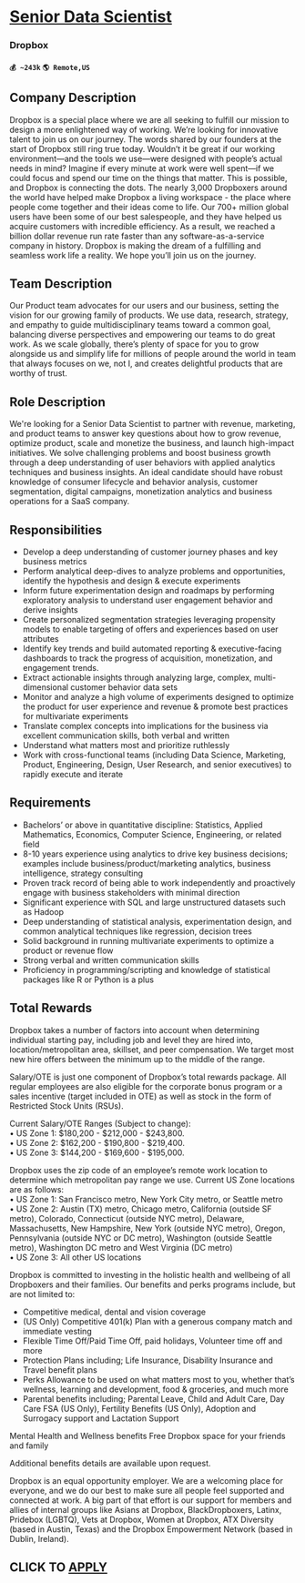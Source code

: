 # [Senior Data Scientist](https://www.remotewlb.com/apply/senior-data-scientist-61315)  
### Dropbox  
#### `💰 ~243k` `🌎 Remote,US`  

## Company Description

Dropbox is a special place where we are all seeking to fulfill our mission to design a more enlightened way of working. We’re looking for innovative talent to join us on our journey. The words shared by our founders at the start of Dropbox still ring true today. Wouldn’t it be great if our working environment—and the tools we use—were designed with people’s actual needs in mind? Imagine if every minute at work were well spent—if we could focus and spend our time on the things that matter. This is possible, and Dropbox is connecting the dots. The nearly 3,000 Dropboxers around the world have helped make Dropbox a living workspace - the place where people come together and their ideas come to life. Our 700+ million global users have been some of our best salespeople, and they have helped us acquire customers with incredible efficiency. As a result, we reached a billion dollar revenue run rate faster than any software-as-a-service company in history. Dropbox is making the dream of a
fulfilling and seamless work life a reality. We hope you’ll join us on the journey.

## Team Description

Our Product team advocates for our users and our business, setting the vision for our growing family of products. We use data, research, strategy, and empathy to guide multidisciplinary teams toward a common goal, balancing diverse perspectives and empowering our teams to do great work. As we scale globally, there’s plenty of space for you to grow alongside us and simplify life for millions of people around the world in team that always focuses on we, not I, and creates delightful products that are worthy of trust.

## Role Description

We're looking for a Senior Data Scientist to partner with revenue, marketing, and product teams to answer key questions about how to grow revenue, optimize product, scale and monetize the business, and launch high-impact initiatives. We solve challenging problems and boost business growth through a deep understanding of user behaviors with applied analytics techniques and business insights. An ideal candidate should have robust knowledge of consumer lifecycle and behavior analysis, customer segmentation, digital campaigns, monetization analytics and business operations for a SaaS company.

## Responsibilities

  * Develop a deep understanding of customer journey phases and key business metrics
  * Perform analytical deep-dives to analyze problems and opportunities, identify the hypothesis and design & execute experiments
  * Inform future experimentation design and roadmaps by performing exploratory analysis to understand user engagement behavior and derive insights
  * Create personalized segmentation strategies leveraging propensity models to enable targeting of offers and experiences based on user attributes 
  * Identify key trends and build automated reporting & executive-facing dashboards to track the progress of acquisition, monetization, and engagement trends. 
  * Extract actionable insights through analyzing large, complex, multi-dimensional customer behavior data sets 
  * Monitor and analyze a high volume of experiments designed to optimize the product for user experience and revenue & promote best practices for multivariate experiments
  * Translate complex concepts into implications for the business via excellent communication skills, both verbal and written
  * Understand what matters most and prioritize ruthlessly
  * Work with cross-functional teams (including Data Science, Marketing, Product, Engineering, Design, User Research, and senior executives) to rapidly execute and iterate

## Requirements

  * Bachelors’ or above in quantitative discipline: Statistics, Applied Mathematics, Economics, Computer Science, Engineering, or related field
  * 8-10 years experience using analytics to drive key business decisions; examples include business/product/marketing analytics, business intelligence, strategy consulting
  * Proven track record of being able to work independently and proactively engage with business stakeholders with minimal direction
  * Significant experience with SQL and large unstructured datasets such as Hadoop
  * Deep understanding of statistical analysis, experimentation design, and common analytical techniques like regression, decision trees
  * Solid background in running multivariate experiments to optimize a product or revenue flow
  * Strong verbal and written communication skills
  * Proficiency in programming/scripting and knowledge of statistical packages like R or Python is a plus

##

## Total Rewards

Dropbox takes a number of factors into account when determining individual starting pay, including job and level they are hired into, location/metropolitan area, skillset, and peer compensation. We target most new hire offers between the minimum up to the middle of the range.

Salary/OTE is just one component of Dropbox’s total rewards package. All regular employees are also eligible for the corporate bonus program or a sales incentive (target included in OTE) as well as stock in the form of Restricted Stock Units (RSUs).

Current Salary/OTE Ranges (Subject to change):  
• US Zone 1: $180,200 - $212,000 - $243,800.  
• US Zone 2: $162,200 - $190,800 - $219,400.  
• US Zone 3: $144,200 - $169,600 - $195,000.  
  
Dropbox uses the zip code of an employee’s remote work location to determine which metropolitan pay range we use. Current US Zone locations are as follows:  
• US Zone 1: San Francisco metro, New York City metro, or Seattle metro  
• US Zone 2: Austin (TX) metro, Chicago metro, California (outside SF metro), Colorado, Connecticut (outside NYC metro), Delaware, Massachusetts, New Hampshire, New York (outside NYC metro), Oregon, Pennsylvania (outside NYC or DC metro), Washington (outside Seattle metro), Washington DC metro and West Virginia (DC metro)  
• US Zone 3: All other US locations

Dropbox is committed to investing in the holistic health and wellbeing of all Dropboxers and their families. Our benefits and perks programs include, but are not limited to:

  * Competitive medical, dental and vision coverage
  * (US Only) Competitive 401(k) Plan with a generous company match and immediate vesting
  * Flexible Time Off/Paid Time Off, paid holidays, Volunteer time off and more
  * Protection Plans including; Life Insurance, Disability Insurance and Travel benefit plans
  * Perks Allowance to be used on what matters most to you, whether that’s wellness, learning and development, food & groceries, and much more
  * Parental benefits including; Parental Leave, Child and Adult Care, Day Care FSA (US Only), Fertility Benefits (US Only), Adoption and Surrogacy support and Lactation Support 

Mental Health and Wellness benefits Free Dropbox space for your friends and family

Additional benefits details are available upon request.  

Dropbox is an equal opportunity employer. We are a welcoming place for everyone, and we do our best to make sure all people feel supported and connected at work. A big part of that effort is our support for members and allies of internal groups like Asians at Dropbox, BlackDropboxers, Latinx, Pridebox (LGBTQ), Vets at Dropbox, Women at Dropbox, ATX Diversity (based in Austin, Texas) and the Dropbox Empowerment Network (based in Dublin, Ireland).  
## CLICK TO [APPLY](https://www.remotewlb.com/apply/senior-data-scientist-61315)

